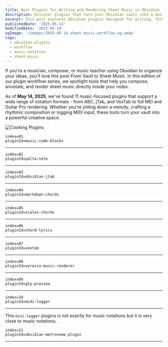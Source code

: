 ```yaml
---
title: Best Plugins for Writing and Rendering Sheet Music in Obsidian
description: Discover plugins that turn your Obsidian vault into a music notation workspace - compose, tab, log and render scores with ease.
excerpt: This post explores Obsidian plugins designed for writing, formatting, and rendering music notation—from ABC and jTab to MIDI input and Indian percussion.
publishedDate: '2025-05-14'
modifiedDate: '2025-05-14'
ogImage: '/images/2025-05-14-sheet-music-workflow-og.webp'
tags:
  - obsidian-plugins
  - workflow
  - music-notation
  - sheet-music
---
```


If you're a musician, composer, or music teacher using Obsidian to organize your ideas, you'll love this post-From Vault to Sheet Music. In this edition of our plugin workflow series, we spotlight tools that help you compose, annotate, and render sheet music directly inside your notes.

As of __May 14, 2025__, we've found 11 music-focused plugins that support a wide range of notation formats - from ABC, jTab, and VexTab to full MEI and Guitar Pro rendering. Whether you're jotting down a melody, crafting a rhythmic composition or logging MIDI input, these tools turn your vault into a powerful creative space.

![Cooking Plugins](/images/2025-05-14-sheet-music-workflow.webp)


```plugin
index=01
pluginId=music-code-blocks
```

---

```plugin
index=02
pluginId=palta-note
```

---

```plugin
index=03
pluginId=obsidian-jtab
```

---

```plugin
index=04
pluginId=markdown-chords
```

---

```plugin
index=05
pluginId=scales-chords
```

---

```plugin
index=06
pluginId=chord-lyrics
```

---

```plugin
index=07
pluginId=vextab
```

---

```plugin
index=08
pluginId=verovio-music-renderer
```

---

```plugin
index=09
pluginId=gtp-preview
```

---

```plugin
index=10
pluginId=midi-logger
```

---

This `mini-logger` plugins is not exactly for music notations but it is very close to music notations.

```plugin
index=11
pluginId=obsidian-metronome-plugin
```

---
